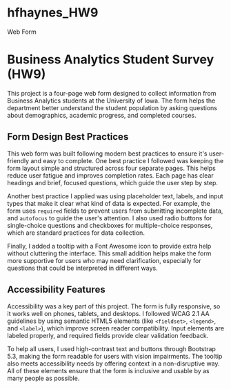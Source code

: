 # hfhaynes_HW9
 Web Form
# Business Analytics Student Survey (HW9)

This project is a four-page web form designed to collect information from Business Analytics students at the University of Iowa. The form helps the department better understand the student population by asking questions about demographics, academic progress, and completed courses.

## Form Design Best Practices

This web form was built following modern best practices to ensure it's user-friendly and easy to complete. One best practice I followed was keeping the form layout simple and structured across four separate pages. This helps reduce user fatigue and improves completion rates. Each page has clear headings and brief, focused questions, which guide the user step by step.

Another best practice I applied was using placeholder text, labels, and input types that make it clear what kind of data is expected. For example, the form uses `required` fields to prevent users from submitting incomplete data, and `autofocus` to guide the user's attention. I also used radio buttons for single-choice questions and checkboxes for multiple-choice responses, which are standard practices for data collection.

Finally, I added a tooltip with a Font Awesome icon to provide extra help without cluttering the interface. This small addition helps make the form more supportive for users who may need clarification, especially for questions that could be interpreted in different ways.

## Accessibility Features

Accessibility was a key part of this project. The form is fully responsive, so it works well on phones, tablets, and desktops. I followed WCAG 2.1 AA guidelines by using semantic HTML5 elements (like `<fieldset>`, `<legend>`, and `<label>`), which improve screen reader compatibility. Input elements are labeled properly, and required fields provide clear validation feedback.

To help all users, I used high-contrast text and buttons through Bootstrap 5.3, making the form readable for users with vision impairments. The tooltip also meets accessibility needs by offering context in a non-disruptive way. All of these elements ensure that the form is inclusive and usable by as many people as possible.

